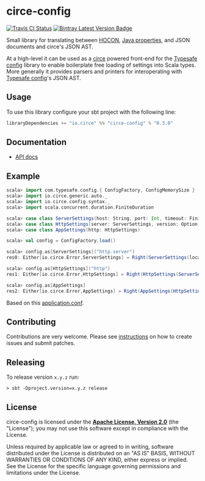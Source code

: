 # circe-config

[![Travis CI Status]][Travis CI]
[![Bintray Latest Version Badge]][Bintray Latest Version]

Small library for translating between [HOCON], [Java properties], and JSON
documents and circe's JSON AST.

At a high-level it can be used as a [circe] powered front-end for the [Typesafe
config] library to enable boilerplate free loading of settings into Scala types.
More generally it provides parsers and printers for interoperating with
[Typesafe config]'s JSON AST.

 [HOCON]: https://github.com/typesafehub/config/blob/master/HOCON.md
 [Java properties]: https://docs.oracle.com/javase/8/docs/api/java/util/Properties.html

## Usage

To use this library configure your sbt project with the following line:

```sbt
libraryDependencies += "io.circe" %% "circe-config" % "0.3.0"
```

## Documentation

 - [API docs](https://circe.github.io/circe-config/io/circe/config/index.html)

## Example

```scala
scala> import com.typesafe.config.{ ConfigFactory, ConfigMemorySize }
scala> import io.circe.generic.auto._
scala> import io.circe.config.syntax._
scala> import scala.concurrent.duration.FiniteDuration

scala> case class ServerSettings(host: String, port: Int, timeout: FiniteDuration, maxUpload: ConfigMemorySize)
scala> case class HttpSettings(server: ServerSettings, version: Option[Double])
scala> case class AppSettings(http: HttpSettings)

scala> val config = ConfigFactory.load()

scala> config.as[ServerSettings]("http.server")
res0: Either[io.circe.Error,ServerSettings] = Right(ServerSettings(localhost,8080,5 seconds,ConfigMemorySize(5242880)))

scala> config.as[HttpSettings]("http")
res1: Either[io.circe.Error,HttpSettings] = Right(HttpSettings(ServerSettings(localhost,8080,5 seconds,ConfigMemorySize(5242880)),Some(1.1)))

scala> config.as[AppSettings]
res2: Either[io.circe.Error,AppSettings] = Right(AppSettings(HttpSettings(ServerSettings(localhost,8080,5 seconds,ConfigMemorySize(5242880)),Some(1.1))))
```

Based on this [application.conf].

 [application.conf]: https://github.com/circe/circe-config/tree/master/src/test/resources/application.conf

## Contributing

Contributions are very welcome. Please see [instructions](CONTRIBUTING.md) on
how to create issues and submit patches.

## Releasing

To release version `x.y.z` run:

    > sbt -Dproject.version=x.y.z release

## License

circe-config is licensed under the **[Apache License, Version 2.0][apache]** (the
"License"); you may not use this software except in compliance with the License.

Unless required by applicable law or agreed to in writing, software
distributed under the License is distributed on an "AS IS" BASIS,
WITHOUT WARRANTIES OR CONDITIONS OF ANY KIND, either express or implied.
See the License for the specific language governing permissions and
limitations under the License.

 [apache]: http://www.apache.org/licenses/LICENSE-2.0
 [circe]: https://github.com/circe/circe
 [Typesafe config]: https://github.com/typesafehub/config
 [Travis CI]: https://travis-ci.org/circe/circe-config
 [Travis CI Status]: https://travis-ci.org/circe/circe-config.svg?branch=master
 [Bintray Latest Version Badge]: https://api.bintray.com/packages/fonseca/maven/circe-config/images/download.svg
 [Bintray Latest Version]: https://bintray.com/fonseca/maven/circe-config/_latestVersion
